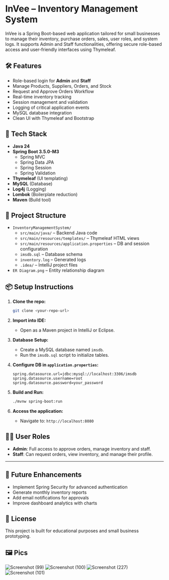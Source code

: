 # InVee – Inventory Management System

InVee is a Spring Boot-based web application tailored for small businesses to manage their inventory, purchase orders, sales, user roles, and system logs. It supports Admin and Staff functionalities, offering secure role-based access and user-friendly interfaces using Thymeleaf.

## 🛠️ Features

- Role-based login for **Admin** and **Staff**
- Manage Products, Suppliers, Orders, and Stock
- Request and Approve Orders Workflow
- Real-time inventory tracking
- Session management and validation
- Logging of critical application events
- MySQL database integration
- Clean UI with Thymeleaf and Bootstrap

## 🚀 Tech Stack

- **Java 24**
- **Spring Boot 3.5.0-M3**
  - Spring MVC
  - Spring Data JPA
  - Spring Session
  - Spring Validation
- **Thymeleaf** (UI templating)
- **MySQL** (Database)
- **Log4j** (Logging)
- **Lombok** (Boilerplate reduction)
- **Maven** (Build tool)

## 🧾 Project Structure

- `InventoryManagementSystem/`
  - `src/main/java/` – Backend Java code
  - `src/main/resources/templates/` – Thymeleaf HTML views
  - `src/main/resources/application.properties` – DB and session configuration
  - `imsdb.sql` – Database schema
  - `inventory.log` – Generated logs
  - `.idea/` – IntelliJ project files
- `ER Diagram.png` – Entity relationship diagram

## 📦 Setup Instructions

1. **Clone the repo:**
   ```bash
   git clone <your-repo-url>
   ```

2. **Import into IDE:**
   - Open as a Maven project in IntelliJ or Eclipse.

3. **Database Setup:**
   - Create a MySQL database named `imsdb`.
   - Run the `imsdb.sql` script to initialize tables.

4. **Configure DB in `application.properties`:**
   ```properties
   spring.datasource.url=jdbc:mysql://localhost:3306/imsdb
   spring.datasource.username=root
   spring.datasource.password=your_password
   ```

5. **Build and Run:**
   ```bash
   ./mvnw spring-boot:run
   ```

6. **Access the application:**
   - Navigate to: `http://localhost:8080`

## 🧑‍💼 User Roles

- **Admin**: Full access to approve orders, manage inventory and staff.
- **Staff**: Can request orders, view inventory, and manage their profile.


---

## 🧠 Future Enhancements

- Implement Spring Security for advanced authentication
- Generate monthly inventory reports
- Add email notifications for approvals
- Improve dashboard analytics with charts

## 📄 License

This project is built for educational purposes and small business prototyping.


## 🖼️ Pics
![Screenshot (99)](https://github.com/user-attachments/assets/731f366d-18e6-46a1-bc75-fa0a3d771e45)
![Screenshot (100)](https://github.com/user-attachments/assets/afe1e57f-ec3b-482f-9ae2-354a9cf653e1)
![Screenshot (227)](https://github.com/user-attachments/assets/37eb6a34-4c9a-4586-8bd2-92248486b863)
![Screenshot (101)](https://github.com/user-attachments/assets/61cc6c8b-5479-476e-8fd9-11d58b978120)

